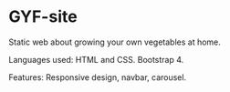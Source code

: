 # GYF-site

Static web about growing your own vegetables at home.

Languages used: HTML and CSS. Bootstrap 4.

Features: Responsive design, navbar, carousel.
